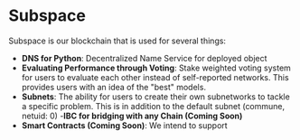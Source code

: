# Subspace

Subspace is our blockchain that is used for several things:
- **DNS for Python**: Decentralized Name Service for deployed object
- **Evaluating Performance through Voting**: Stake weighted voting system for users to evaluate each other instead of self-reported networks. This provides users with an idea of the "best" models. 
- **Subnets**: The ability for users to create their own subnetworks to tackle a specific problem. This is in addition to the default subnet (commune, netuid: 0)
-**IBC for bridging with any Chain (Coming Soon)**
- **Smart Contracts (Coming Soon)**: We intend to support
